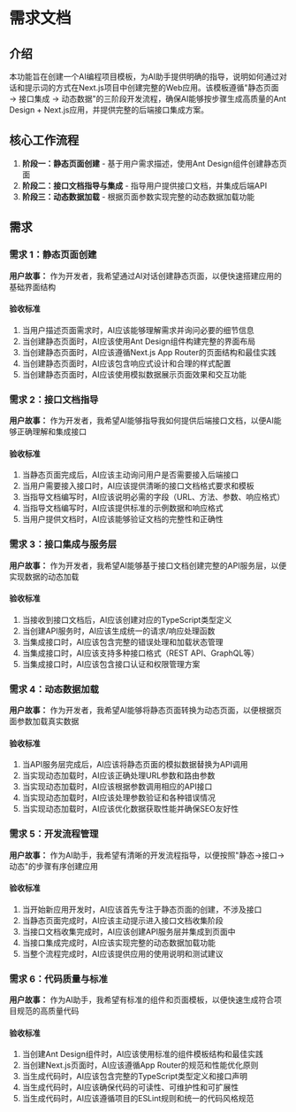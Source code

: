 # 需求文档

## 介绍

本功能旨在创建一个AI编程项目模板，为AI助手提供明确的指导，说明如何通过对话和提示词的方式在Next.js项目中创建完整的Web应用。该模板遵循"静态页面 → 接口集成 → 动态数据"的三阶段开发流程，确保AI能够按步骤生成高质量的Ant Design + Next.js应用，并提供完整的后端接口集成方案。

## 核心工作流程

1. **阶段一：静态页面创建** - 基于用户需求描述，使用Ant Design组件创建静态页面
2. **阶段二：接口文档指导与集成** - 指导用户提供接口文档，并集成后端API
3. **阶段三：动态数据加载** - 根据页面参数实现完整的动态数据加载功能

## 需求

### 需求 1：静态页面创建

**用户故事：** 作为开发者，我希望通过AI对话创建静态页面，以便快速搭建应用的基础界面结构

#### 验收标准

1. 当用户描述页面需求时，AI应该能够理解需求并询问必要的细节信息
2. 当创建静态页面时，AI应该使用Ant Design组件构建完整的界面布局
3. 当创建静态页面时，AI应该遵循Next.js App Router的页面结构和最佳实践
4. 当创建静态页面时，AI应该包含响应式设计和合理的样式配置
5. 当创建静态页面时，AI应该使用模拟数据展示页面效果和交互功能

### 需求 2：接口文档指导

**用户故事：** 作为开发者，我希望AI能够指导我如何提供后端接口文档，以便AI能够正确理解和集成接口

#### 验收标准

1. 当静态页面完成后，AI应该主动询问用户是否需要接入后端接口
2. 当用户需要接入接口时，AI应该提供清晰的接口文档格式要求和模板
3. 当指导文档编写时，AI应该说明必需的字段（URL、方法、参数、响应格式）
4. 当指导文档编写时，AI应该提供标准的示例数据和响应格式
5. 当用户提供文档时，AI应该能够验证文档的完整性和正确性

### 需求 3：接口集成与服务层

**用户故事：** 作为开发者，我希望AI能够基于接口文档创建完整的API服务层，以便实现数据的动态加载

#### 验收标准

1. 当接收到接口文档后，AI应该创建对应的TypeScript类型定义
2. 当创建API服务时，AI应该生成统一的请求/响应处理函数
3. 当集成接口时，AI应该包含完整的错误处理和加载状态管理
4. 当集成接口时，AI应该支持多种接口格式（REST API、GraphQL等）
5. 当集成接口时，AI应该包含接口认证和权限管理方案

### 需求 4：动态数据加载

**用户故事：** 作为开发者，我希望AI能够将静态页面转换为动态页面，以便根据页面参数加载真实数据

#### 验收标准

1. 当API服务层完成后，AI应该将静态页面的模拟数据替换为API调用
2. 当实现动态加载时，AI应该正确处理URL参数和路由参数
3. 当实现动态加载时，AI应该根据参数调用相应的API接口
4. 当实现动态加载时，AI应该处理参数验证和各种错误情况
5. 当实现动态加载时，AI应该优化数据获取性能并确保SEO友好性

### 需求 5：开发流程管理

**用户故事：** 作为AI助手，我希望有清晰的开发流程指导，以便按照"静态→接口→动态"的步骤有序创建应用

#### 验收标准

1. 当开始新应用开发时，AI应该首先专注于静态页面的创建，不涉及接口
2. 当静态页面完成时，AI应该主动提示进入接口文档收集阶段
3. 当接口文档收集完成时，AI应该创建API服务层并集成到页面中
4. 当接口集成完成时，AI应该实现完整的动态数据加载功能
5. 当整个流程完成时，AI应该提供应用的使用说明和测试建议

### 需求 6：代码质量与标准

**用户故事：** 作为AI助手，我希望有标准的组件和页面模板，以便快速生成符合项目规范的高质量代码

#### 验收标准

1. 当创建Ant Design组件时，AI应该使用标准的组件模板结构和最佳实践
2. 当创建Next.js页面时，AI应该遵循App Router的规范和性能优化原则
3. 当生成代码时，AI应该包含完整的TypeScript类型定义和接口声明
4. 当生成代码时，AI应该确保代码的可读性、可维护性和可扩展性
5. 当生成代码时，AI应该遵循项目的ESLint规则和统一的代码风格规范